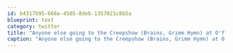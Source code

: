 ```yaml
---
id: b4317b95-666e-4505-8deb-1357021c8b5a
blueprint: text
category: twitter
title: "Anyone else going to the Creepshow (Brains, Grimm Hymn) at O'flans tonight?"
caption: "Anyone else going to the Creepshow (Brains, Grimm Hymn) at O'flans tonight?"
---
```

